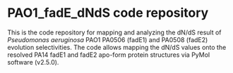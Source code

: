# PAO1\_fadE\_dNdS code repository

This is the code repository for mapping and analyzing the dN/dS result of _Pseudomonas aeruginosa_ PAO1 PA0506 (fadE1) and PA0508 (fadE2) evolution selectivities. The code allows mapping the dN/dS values onto the resolved PA14 fadE1 and fadE2 apo-form protein structures via PyMol software (v2.5.0).
